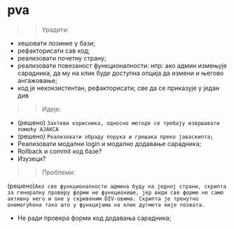 # pva

>>Урадити:

- хешовати лозинке у бази;
- рефакторисати сав код;
- реализовати почетну страну;
- реализовати повезаност функционалности: 
нпр: ако админ измењује сарадника, да му на клик буде доступна опција да измени и његово ангажовање;
- код је неконзистентан, рефакторисати; све да се приказује у један див

>>Идеје: 

- (решено) `Захтеви корисника, односно методе се требају извршавати помоћу АЈАКСА`
- (решено) `Реализовати обраду порука и грешака преко јаваскипта;`
- Реализовати модални login и модално додавање сарадника;
- Rollback и commit код базе?
- Изузеци?

>>Проблеми:

 (решено)`Ако све функционалности админа буду на једној страни, скрипта за генералну проверу форми не функционише, јер види све форме не само активну него и оне у скривеним DIV-овима. Скрипта је тренутно онемогућена тако што у функцијама на клик дугмета није позвата.`
- Не ради провера форми код додавања сарадника;